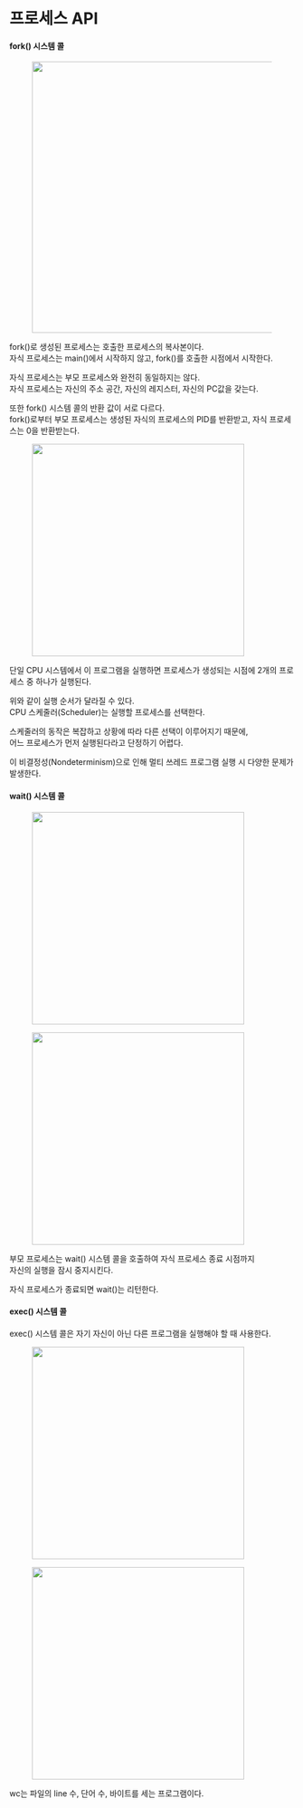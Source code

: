 # 프로세스 API

#### fork() 시스템 콜

<figure><img src="https://blog.kakaocdn.net/dn/Sm8TL/btrhNph5yTh/cLGW0PTr6jWZorK4z6kQ0K/img.png" alt="" width="479"><figcaption></figcaption></figure>

fork()로 생성된 프로세스는 호출한 프로세스의 복사본이다.\
자식 프로세스는 main()에서 시작하지 않고, fork()를 호출한 시점에서 시작한다.&#x20;

자식 프로세스는 부모 프로세스와 완전히 동일하지는 않다.\
자식 프로세스는 자신의 주소 공간, 자신의 레지스터, 자신의 PC값을 갖는다.

또한 fork() 시스템 콜의 반환 값이 서로 다르다.\
fork()로부터 부모 프로세스는 생성된 자식의 프로세스의 PID를 반환받고, 자식 프로세스는 0을 반환받는다.

<figure><img src="https://blog.kakaocdn.net/dn/smQBZ/btrhMmzeOlt/VdmvoKlF9qWBqEjEb2VK90/img.png" alt="" width="375"><figcaption></figcaption></figure>

단일 CPU 시스템에서 이 프로그램을 실행하면 프로세스가 생성되는 시점에 2개의 프로세스 중 하나가 실행된다.

위와 같이 실행 순서가 달라질 수 있다.\
CPU 스케줄러(Scheduler)는 실행할 프로세스를 선택한다.

스케줄러의 동작은 복잡하고 상황에 따라 다른 선택이 이루어지기 때문에,\
어느 프로세스가 먼저 실행된다라고 단정하기 어렵다.

이 비결정성(Nondeterminism)으로 인해 멀티 쓰레드 프로그램 실행 시 다양한 문제가 발생한다.&#x20;

#### wait() 시스템 콜

<figure><img src="https://blog.kakaocdn.net/dn/ppuIi/btrhMJAWnsC/7I9OT8SwiGt4Armdkl4F10/img.png" alt="" width="375"><figcaption></figcaption></figure>

<figure><img src="https://blog.kakaocdn.net/dn/cWxUZ2/btrhOIgZSiG/cK6abYKaswj8BYAqtSsiBk/img.png" alt="" width="375"><figcaption></figcaption></figure>

부모 프로세스는 wait() 시스템 콜을 호출하여 자식 프로세스 종료 시점까지 \
자신의 실행을 잠시 중지시킨다.

자식 프로세스가 종료되면 wait()는 리턴한다.

#### exec() 시스템 콜

exec() 시스템 콜은 자기 자신이 아닌 다른 프로그램을 실행해야 할 때 사용한다.

<figure><img src="https://blog.kakaocdn.net/dn/2KvkB/btrhNojcZvs/87xakLV0sT6APQaFYEAAKk/img.png" alt="" width="375"><figcaption></figcaption></figure>

<figure><img src="https://blog.kakaocdn.net/dn/ldJH4/btrhLSr2iEi/kKRv1LEwxX92DKkUAehXpk/img.png" alt="" width="375"><figcaption></figcaption></figure>

wc는 파일의 line 수, 단어 수, 바이트를 세는 프로그램이다.

&#x20;
